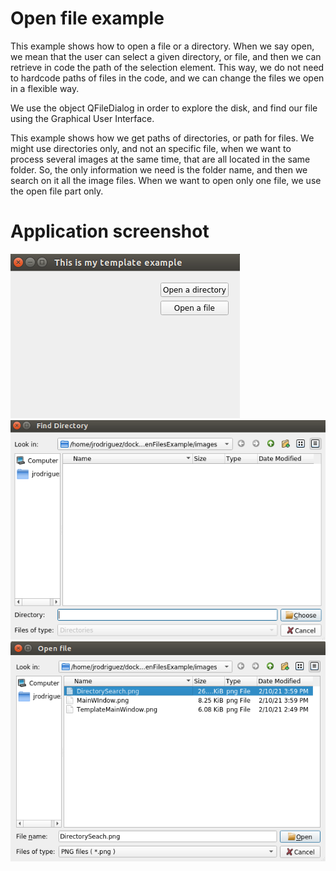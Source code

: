 # Open file example
This example shows how to open a file or a directory. When we say open, we mean that
the user can select a given directory, or file, and then we can retrieve
in code the path of the selection element. This way, we do not need to
hardcode paths of files in the code, and we can change the files we
open in a flexible way.

We use the object QFileDialog in order to explore the disk, and find our file
using the Graphical User Interface.

This example shows how we get paths of directories, or path for files.
We might use directories only, and not an specific file, when we want to process
several images at the same time, that are all located in the same folder. So,
the only information we need is the folder name, and then we search on it all the
image files.
When we want to open only one file, we use the open file part only.

# Application screenshot
![app screenshot](/PyQtExamples/08_OpenFilesExample/images/MainWIndow.png)
![app screenshot](/PyQtExamples/08_OpenFilesExample/images/DirectorySearch.png)
![app screenshot](/PyQtExamples/08_OpenFilesExample/images/FileSearch.png)